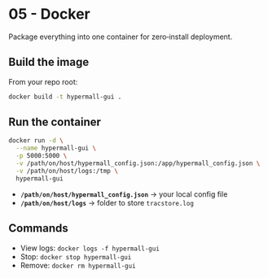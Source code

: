 # 05 - Docker

Package everything into one container for zero‑install deployment.

## Build the image

From your repo root:

```bash
docker build -t hypermall-gui .
```

## Run the container

```bash
docker run -d \
  --name hypermall-gui \
  -p 5000:5000 \
  -v /path/on/host/hypermall_config.json:/app/hypermall_config.json \
  -v /path/on/host/logs:/tmp \
  hypermall-gui
```

- **`/path/on/host/hypermall_config.json`** → your local config file  
- **`/path/on/host/logs`** → folder to store `tracstore.log`

## Commands

- View logs: `docker logs -f hypermall-gui`  
- Stop: `docker stop hypermall-gui`  
- Remove: `docker rm hypermall-gui`  
